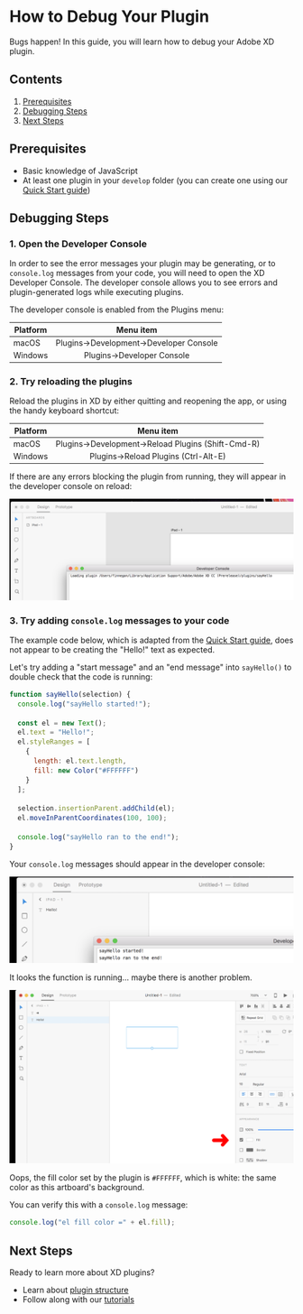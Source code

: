 # How to Debug Your Plugin

Bugs happen! In this guide, you will learn how to debug your Adobe XD plugin.

<!-- Image or GIF if necessary -->

<!-- doctoc command config: -->
<!-- $ doctoc ./readme.md --title "## Contents" --entryprefix 1. --gitlab --maxlevel 2 -->

<!-- START doctoc generated TOC please keep comment here to allow auto update -->
<!-- DON'T EDIT THIS SECTION, INSTEAD RE-RUN doctoc TO UPDATE -->
## Contents

1. [Prerequisites](#prerequisites)
1. [Debugging Steps](#debugging-steps)
1. [Next Steps](#next-steps)

<!-- END doctoc generated TOC please keep comment here to allow auto update -->

## Prerequisites

- Basic knowledge of JavaScript
- At least one plugin in your `develop` folder (you can create one using our [Quick Start guide](/guides/quick-start-guide))


## Debugging Steps

### 1. Open the Developer Console

In order to see the error messages your plugin may be generating, or to `console.log` messages from your code, you will need to open the XD Developer Console. The developer console allows you to see errors and plugin-generated logs while executing plugins. 

The developer console is enabled from the Plugins menu:

| Platform      | Menu item          |
| ------------- |:-------------:|
| macOS         | Plugins->Development->Developer Console |
| Windows       | Plugins->Developer Console |

### 2. Try reloading the plugins

Reload the plugins in XD by either quitting and reopening the app, or using the handy keyboard shortcut:

| Platform      | Menu item          |
| ------------- |:-------------:|
| macOS         | Plugins->Development->Reload Plugins (Shift-Cmd-R) |
| Windows       | Plugins->Reload Plugins (Ctrl-Alt-E) |

If there are any errors blocking the plugin from running, they will appear in the developer console on reload:

![reload-plugins](/images/readme-assets/reload-plugins.png)

### 3. Try adding `console.log` messages to your code

The example code below, which is adapted from the [Quick Start guide](/guides/quick-start-guide), does not appear to be creating the "Hello!" text as expected.

Let's try adding a "start message" and an "end message" into `sayHello()` to double check that the code is running:

```javascript
function sayHello(selection) {
  console.log("sayHello started!");

  const el = new Text();
  el.text = "Hello!";
  el.styleRanges = [
    {
      length: el.text.length,
      fill: new Color("#FFFFFF")
    }
  ];

  selection.insertionParent.addChild(el);
  el.moveInParentCoordinates(100, 100);

  console.log("sayHello ran to the end!");
}
```

Your `console.log` messages should appear in the developer console:

![start-message](/images/readme-assets/start-message.png)

It looks the function is running... maybe there is another problem.

![wrong-color](/images/readme-assets/wrong-color.png)

Oops, the fill color set by the plugin is `#FFFFFF`, which is white: the same color as this artboard's background.

You can verify this with a `console.log` message:

```javascript
console.log("el fill color =" + el.fill);
```

## Next Steps

Ready to learn more about XD plugins?

- Learn about [plugin structure]()
- Follow along with our [tutorials](/guides)
